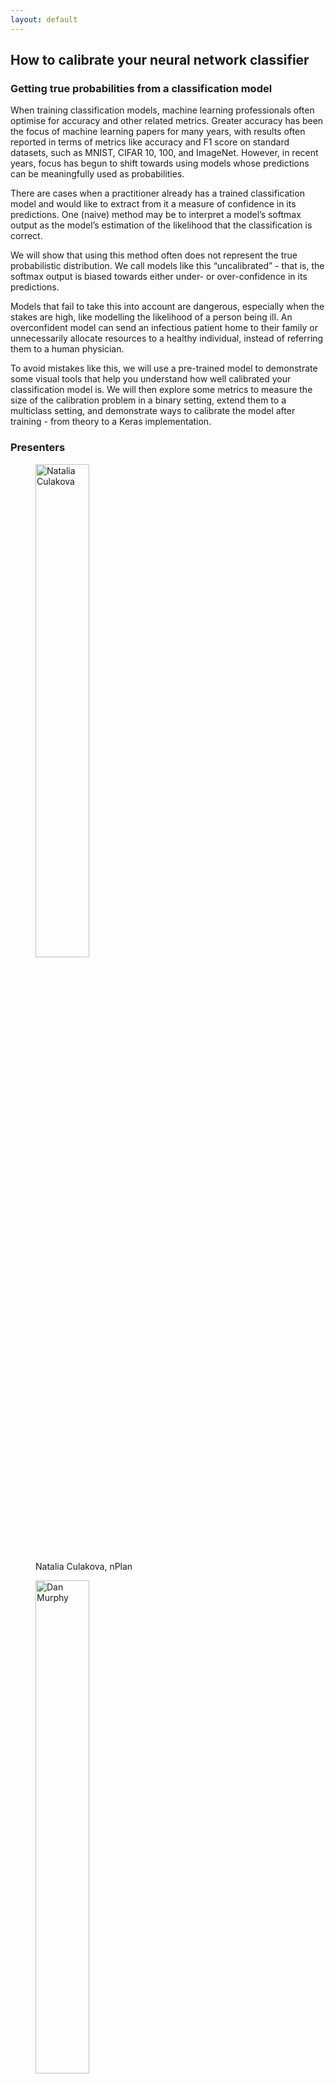 ```yaml
---
layout: default
---
```


<h2>How to calibrate your neural network classifier</h2>
<h3>Getting true probabilities from a classification model</h3>

When training classification models, machine learning professionals often optimise for accuracy 
and other related metrics. Greater accuracy has been the focus of machine learning papers for 
many years, with results often reported in terms of metrics like accuracy and F1 score on standard 
datasets, such as MNIST, CIFAR 10, 100, and ImageNet. However, in recent years, focus has begun to 
shift towards using models whose predictions can be meaningfully used as probabilities.

There are cases when a practitioner already has a trained classification model and would like to 
extract from it a measure of confidence in its predictions. One (naive) method may be to interpret 
a model’s softmax output as the model’s estimation of the likelihood that the classification is 
correct. 

We will show that using this method often does not represent the true probabilistic distribution. 
We call models like this “uncalibrated” - that is, the softmax output is biased towards either 
under- or over-confidence in its predictions.

Models that fail to take this into account are dangerous, especially when the stakes are high, 
like modelling the likelihood of a person being ill. An overconfident model can send an infectious 
patient home to their family or unnecessarily allocate resources to a healthy individual, instead 
of referring them to a human physician.

To avoid mistakes like this, we will use a pre-trained model to demonstrate some visual tools 
that help you understand how well calibrated your classification model is. We will then explore 
some metrics to measure the size of the calibration problem in a binary setting, extend them to a 
multiclass setting, and demonstrate ways to calibrate the model after training - from theory to a 
Keras implementation.

<h3> Presenters </h3>
<figure>
    <img src="/assets/image/natalia.jpg" alt="Natalia Culakova" width="45%" class="blackandwhite">
    <figcaption>Natalia Culakova, nPlan</figcaption>
</figure> 
<figure>
    <img src="/assets/image/dan.jpg" alt="Dan Murphy" width="45%" class="blackandwhite"/>
    <figcaption>Dan Murphy, nPlan</figcaption>
</figure> 

<!--```python
calibrate.model('metadata.yaml')
```-->
